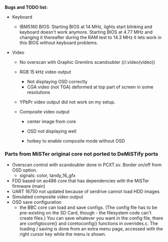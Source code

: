 **Bugs and TODO list:**

* Keyboard
  
  * IBM5160 BIOS: Starting BIOS at 14 MHz, lights start blinking and keyboard doesn't work anymore. Starting BIOS at 4.77 MHz and changing it thereafter during the RAM test to 14.3 MHz it lets work in this BIOS without keyboard problems.
  
* Video
  * No overscan with Graphic Gremlins scandoubler (//.video(video))
  
  * RGB 15 kHz video output 
    * Not displaying OSD correctly
    * CGA video (not TGA) deformed at top part of screen in some resolutions
    
  * YPbPr video output did not work on my setup.
  
  * Composite video output
    * center image from core
    * OSD not displaying well
    
    * hotkey to enable composite mode without OSD
    
      
    
  


### Parts from MiSTer original core not ported to DeMiSTify ports

* Overscan control with scandoubler done in PCXT.sv. Border on/off from OSD option.
  * signals: color, tandy_16_gfx
* FDD based on ao486 core that has dependencies with the MiSTer firmware (main)
* UART 16750 not updated because of serdrive cannot load HDD images
* Simulated composite video output
* OSD save configuration
  *  the BBC core can load and save configs.  (The config file has to be pre-existing on the SD Card, though - the filesystem code can't create files.)  You can save whatever you want in the config file, there are configtocore() and coretoconfig() functions in overrides.c.  The loading / saving is done from an extra menu page, accessed with the right cursor key while the menu is shown.
